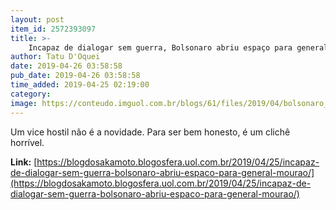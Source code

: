 ```yaml
---
layout: post
item_id: 2572393097
title: >-
    Incapaz de dialogar sem guerra, Bolsonaro abriu espaço para general Mourão
author: Tatu D'Oquei
date: 2019-04-26 03:58:58
pub_date: 2019-04-26 03:58:58
time_added: 2019-04-25 02:19:00
category: 
image: https://conteudo.imguol.com.br/blogs/61/files/2019/04/bolsonaro_mourao-615x300.jpg
---
```


Um vice hostil não é a novidade. Para ser bem honesto, é um clichê horrível.

**Link:** [https://blogdosakamoto.blogosfera.uol.com.br/2019/04/25/incapaz-de-dialogar-sem-guerra-bolsonaro-abriu-espaco-para-general-mourao/](https://blogdosakamoto.blogosfera.uol.com.br/2019/04/25/incapaz-de-dialogar-sem-guerra-bolsonaro-abriu-espaco-para-general-mourao/)

